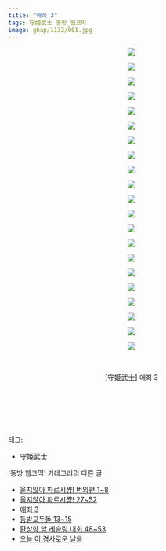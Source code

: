 ```yaml
---
title: "애죄 3"
tags: 守姫武士 동방_웹코믹
image: ghap/1132/001.jpg
---
```

<div class="article">
<p style="text-align: center; clear: none; float: none;"><img src="{{ site.nasurl }}/ghap/1132/001.jpg"/></p>
<p style="text-align: center; clear: none; float: none;"><img src="{{ site.nasurl }}/ghap/1132/002.jpg"/></p>
<p style="text-align: center; clear: none; float: none;"><img src="{{ site.nasurl }}/ghap/1132/003.jpg"/></p>
<p style="text-align: center; clear: none; float: none;"><img src="{{ site.nasurl }}/ghap/1132/004.jpg"/></p>
<p style="text-align: center; clear: none; float: none;"><img src="{{ site.nasurl }}/ghap/1132/005.jpg"/></p>
<p style="text-align: center; clear: none; float: none;"><img src="{{ site.nasurl }}/ghap/1132/006.jpg"/></p>
<p style="text-align: center; clear: none; float: none;"><img src="{{ site.nasurl }}/ghap/1132/007.jpg"/></p>
<p style="text-align: center; clear: none; float: none;"><img src="{{ site.nasurl }}/ghap/1132/008.jpg"/></p>
<p style="text-align: center; clear: none; float: none;"><img src="{{ site.nasurl }}/ghap/1132/009.jpg"/></p>
<p style="text-align: center; clear: none; float: none;"><img src="{{ site.nasurl }}/ghap/1132/010.jpg"/></p>
<p style="text-align: center; clear: none; float: none;"><img src="{{ site.nasurl }}/ghap/1132/011.jpg"/></p>
<p style="text-align: center; clear: none; float: none;"><img src="{{ site.nasurl }}/ghap/1132/012.jpg"/></p>
<p style="text-align: center; clear: none; float: none;"><img src="{{ site.nasurl }}/ghap/1132/013.jpg"/></p>
<p style="text-align: center; clear: none; float: none;"><img src="{{ site.nasurl }}/ghap/1132/014.jpg"/></p>
<p style="text-align: center; clear: none; float: none;"><img src="{{ site.nasurl }}/ghap/1132/015.jpg"/></p>
<p style="text-align: center; clear: none; float: none;"><img src="{{ site.nasurl }}/ghap/1132/016.jpg"/></p>
<p style="text-align: center; clear: none; float: none;"><img src="{{ site.nasurl }}/ghap/1132/017.jpg"/></p>
<p style="text-align: center; clear: none; float: none;"><img src="{{ site.nasurl }}/ghap/1132/018.jpg"/></p>
<p style="text-align: center; clear: none; float: none;"><img src="{{ site.nasurl }}/ghap/1132/019.jpg"/></p>
<p style="text-align: center; clear: none; float: none;"><img src="{{ site.nasurl }}/ghap/1132/020.jpg"/></p>
<p style="text-align: center; clear: none; float: none;"><img src="{{ site.nasurl }}/ghap/1132/021.jpg"/></p>
<p style="text-align: center; clear: none; float: none;"><br/></p>
<p style="text-align: center; clear: none; float: none;">[守姫武士] 애죄 3</p>
<p style="text-align: center; clear: none; float: none;"><br/></p>
<p style="text-align: center; clear: none; float: none;"><br/></p>
<p><br/></p>
</div><div class="tagTrail">
<p>태그: </p>
<ul>
<li>守姫武士</li>
</ul>
</div><div class="another">
<p>'동방 웹코믹' 카테고리의 다른 글</p>
<ul>
<li><a href="/2016-07-27-ghap_1151">울지않아 파르시쨩! 번외편 1~8</a></li>
<li><a href="/2016-07-27-ghap_1150">울지않아 파르시쨩! 27~52</a></li>
<li><a href="/2016-07-26-ghap_1132">애죄 3</a></li>
<li><a href="/2016-07-26-ghap_1124">동방교두돌 13~15</a></li>
<li><a href="/2016-07-26-ghap_1101">환상향 암 레슬링 대회 48~53</a></li>
<li><a href="/2016-07-24-ghap_1081">오늘 이 경사로운 날을</a></li>
</ul>
</div><div class="cb_module cb_fluid">
<div class="cb_wrt cb_profile">
</div><!-- commentList close -->
</div>